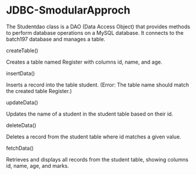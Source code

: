 # JDBC-SmodularApproch

The Studentdao class is a DAO (Data Access Object) that provides methods to perform database operations on a MySQL database. It connects to the batch197 database and manages a table.

createTable()

Creates a table named Register with columns id, name, and age.

insertData()

Inserts a record into the table student. (Error: The table name should match the created table Register.)

updateData()

Updates the name of a student in the student table based on their id.

deleteData()

Deletes a record from the student table where id matches a given value.

fetchData()

Retrieves and displays all records from the student table, showing columns id, name, age, and marks. 

